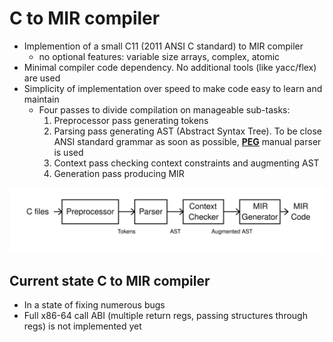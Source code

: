 # C to MIR compiler
  * Implemention of a small C11 (2011 ANSI C standard) to MIR compiler
    * no optional features: variable size arrays, complex, atomic
  * Minimal compiler code dependency.  No additional tools (like yacc/flex) are used
  * Simplicity of implementation over speed to make code easy to learn and maintain
    * Four passes to divide compilation on manageable sub-tasks:
      1. Preprocessor pass generating tokens
      2. Parsing pass generating AST (Abstract Syntax Tree). To be close ANSI standard grammar
         as soon as possible, [**PEG**](https://en.wikipedia.org/wiki/Parsing_expression_grammar)
         manual parser is used
      3. Context pass checking context constraints and augmenting AST
      4. Generation pass producing MIR

  ![C to MIR](c2mir.svg)

## Current state C to MIR compiler
  * In a state of fixing numerous bugs 
  * Full x86-64 call ABI (multiple return regs, passing structures through regs) is not implemented yet

